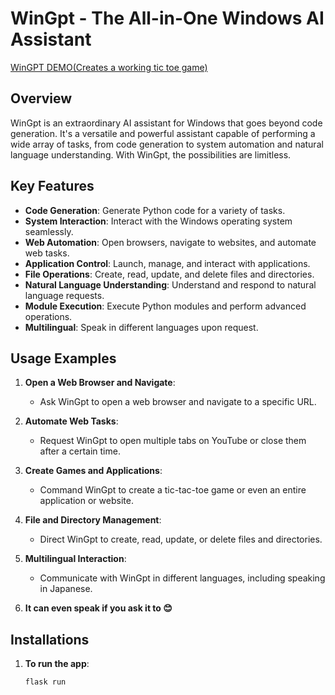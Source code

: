 # WinGpt - The All-in-One Windows AI Assistant #
[WinGPT DEMO(Creates a working tic toe game)](https://drive.google.com/file/d/1ohDpQ5fKtSelQt6HmXC380XSq9e2OAXu/view?usp=sharing)
## Overview

WinGpt is an extraordinary AI assistant for Windows that goes beyond code generation. It's a versatile and powerful assistant capable of performing a wide array of tasks, from code generation to system automation and natural language understanding. With WinGpt, the possibilities are limitless.

## Key Features

- **Code Generation**: Generate Python code for a variety of tasks.
- **System Interaction**: Interact with the Windows operating system seamlessly.
- **Web Automation**: Open browsers, navigate to websites, and automate web tasks.
- **Application Control**: Launch, manage, and interact with applications.
- **File Operations**: Create, read, update, and delete files and directories.
- **Natural Language Understanding**: Understand and respond to natural language requests.
- **Module Execution**: Execute Python modules and perform advanced operations.
- **Multilingual**: Speak in different languages upon request.

## Usage Examples

1. **Open a Web Browser and Navigate**:
   - Ask WinGpt to open a web browser and navigate to a specific URL.

2. **Automate Web Tasks**:
   - Request WinGpt to open multiple tabs on YouTube or close them after a certain time.

3. **Create Games and Applications**:
   - Command WinGpt to create a tic-tac-toe game or even an entire application or website.

4. **File and Directory Management**:
   - Direct WinGpt to create, read, update, or delete files and directories.

5. **Multilingual Interaction**:
   - Communicate with WinGpt in different languages, including speaking in Japanese.
6. **It can even speak if you ask it to 😊**
## Installations

1. **To run the app**:

   ```bash
   flask run
   
